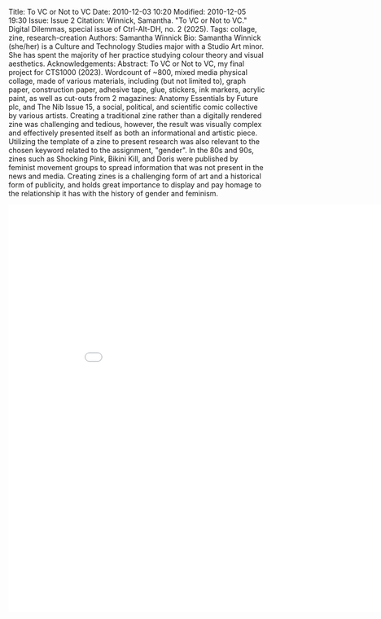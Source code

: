 Title: To VC or Not to VC
Date: 2010-12-03 10:20
Modified: 2010-12-05 19:30
Issue: Issue 2
Citation: Winnick, Samantha. "To VC or Not to VC." Digital Dilemmas, special issue of Ctrl-Alt-DH, no. 2 (2025).
Tags: collage, zine, research-creation
Authors: Samantha Winnick
Bio: Samantha Winnick (she/her) is a Culture and Technology Studies major with a Studio Art minor. She has spent the majority of her practice studying colour theory and visual aesthetics.
Acknowledgements:
Abstract: To VC or Not to VC, my final project for CTS1000 (2023). Wordcount of ~800, mixed media physical collage, made of various materials, including (but not limited to), graph paper, construction paper, adhesive tape, glue, stickers, ink markers, acrylic paint, as well as cut-outs from 2 magazines: Anatomy Essentials by Future plc, and The Nib Issue 15, a social, political, and scientific comic collective by various artists. Creating a traditional zine rather than a digitally rendered zine was challenging and tedious, however, the result was visually complex and effectively presented itself as both an informational and artistic piece. Utilizing the template of a zine to present research was also relevant to the chosen keyword related to the assignment, "gender". In the 80s and 90s, zines such as Shocking Pink, Bikini Kill, and Doris were published by feminist movement groups to spread information that was not present in the news and media. Creating zines is a challenging form of art and a historical form of publicity, and holds great importance to display and pay homage to the relationship it has with the history of gender and feminism.

<embed src="{static}/images/issue2-images/Winnick-Zine.pdf" width="900x" height="800px" />

